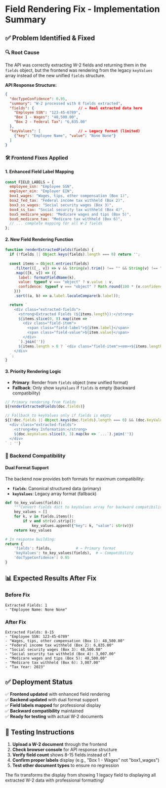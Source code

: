 # Field Rendering Fix - Implementation Summary

## ✅ **Problem Identified & Fixed**

### 🔍 **Root Cause**
The API was correctly extracting W-2 fields and returning them in the `fields` object, but the frontend was rendering from the legacy `keyValues` array instead of the new unified `fields` structure.

**API Response Structure:**
```json
{
  "docTypeConfidence": 0.95,
  "summary": "W-2 processed with 8 fields extracted",
  "fields": {                    // ← Real extracted data here
    "Employee SSN": "123-45-6789",
    "Box 1 - Wages": "48,500.00",
    "Box 2 - Federal Tax": "6,835.00"
  },
  "keyValues": [                 // ← Legacy format (limited)
    {"key": "Employee Name", "value": "None None"}
  ]
}
```

### 🛠️ **Frontend Fixes Applied**

#### 1. Enhanced Field Label Mapping
```javascript
const FIELD_LABELS = {
  employee_ssn: "Employee SSN",
  employer_ein: "Employer EIN", 
  box1_wages: "Wages, tips, other compensation (Box 1)",
  box2_fed_tax: "Federal income tax withheld (Box 2)",
  box3_ss_wages: "Social security wages (Box 3)",
  box4_ss_tax: "Social security tax withheld (Box 4)",
  box5_medicare_wages: "Medicare wages and tips (Box 5)",
  box6_medicare_tax: "Medicare tax withheld (Box 6)",
  // ... complete mapping for all W-2 fields
};
```

#### 2. New Field Rendering Function
```javascript
function renderExtractedFields(fields) {
  if (!fields || Object.keys(fields).length === 0) return '';
  
  const items = Object.entries(fields)
    .filter(([_, v]) => v && String(v).trim() !== "" && String(v) !== "null")
    .map(([k, v]) => ({
      label: formatFieldName(k),
      value: typeof v === "object" ? v.value : v,
      confidence: typeof v === "object" ? Math.round(100 * (v.confidence || 0.9)) : 90
    }))
    .sort((a, b) => a.label.localeCompare(b.label));

  return `
    <div class="extracted-fields">
      <strong>Extracted Fields (${items.length}):</strong>
      ${items.slice(0, 8).map(item => `
        <div class="field-item">
          <span class="field-label">${item.label}</span>
          <span class="field-value">${item.value}</span>
        </div>
      `).join('')}
      ${items.length > 8 ? `<div class="field-item"><em>+${items.length - 8} more fields</em></div>` : ''}
    </div>
  `;
}
```

#### 3. Priority Rendering Logic
- **Primary**: Render from `fields` object (new unified format)
- **Fallback**: Only show `keyValues` if `fields` is empty (backward compatibility)

```javascript
// Primary rendering from fields
${renderExtractedFields(doc.fields)}

// Fallback to keyValues only if fields is empty
${(!doc.fields || Object.keys(doc.fields).length === 0) && (doc.keyValues || []).length > 0 ? `
  <div class="extracted-fields">
    <strong>Key Information:</strong>
    ${doc.keyValues.slice(0, 3).map(kv => `...`).join('')}
  </div>
` : ''}
```

### 🔧 **Backend Compatibility**

#### Dual Format Support
The backend now provides both formats for maximum compatibility:
- **`fields`**: Canonical structured data (primary)
- **`keyValues`**: Legacy array format (fallback)

```python
def to_key_values(fields):
    """Convert fields dict to keyValues array for backward compatibility"""
    key_values = []
    for k, v in fields.items():
        if v and str(v).strip():
            key_values.append({"key": k, "value": str(v)})
    return key_values

# In response building:
return {
    'fields': fields,           # ← Primary format
    'keyValues': to_key_values(fields),  # ← Compatibility
    'docTypeConfidence': 0.95
}
```

## 📊 **Expected Results After Fix**

### Before Fix
```
Extracted Fields: 1
- "Employee Name: None None"
```

### After Fix  
```
Extracted Fields: 8-15
- "Employee SSN: 123-45-6789"
- "Wages, tips, other compensation (Box 1): 48,500.00"
- "Federal income tax withheld (Box 2): 6,835.00"
- "Social security wages (Box 3): 48,500.00"
- "Social security tax withheld (Box 4): 3,007.00"
- "Medicare wages and tips (Box 5): 48,500.00"
- "Medicare tax withheld (Box 6): 3,007.00"
- "Tax Year: 2023"
```

## ✅ **Deployment Status**

✅ **Frontend updated** with enhanced field rendering  
✅ **Backend updated** with dual format support  
✅ **Field labels mapped** for professional display  
✅ **Backward compatibility** maintained  
✅ **Ready for testing** with actual W-2 documents  

## 🧪 **Testing Instructions**

1. **Upload a W-2 document** through the frontend
2. **Check browser console** for API response structure
3. **Verify field count** shows 8-15 fields instead of 1
4. **Confirm proper labels** display (e.g., "Box 1 - Wages" not "box1_wages")
5. **Test other document types** to ensure no regression

The fix transforms the display from showing 1 legacy field to displaying all extracted W-2 data with professional formatting!